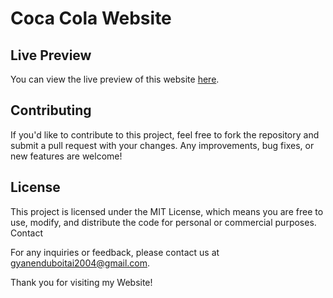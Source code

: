 # Coca Cola Website
## Live Preview
You can view the live preview of this website [here](https://gyanendu01.github.io/HTML-CSS-PROJECT-05/).

## Contributing
If you'd like to contribute to this project, feel free to fork the repository and submit a pull request with your changes. Any improvements, bug fixes, or new features are welcome!

## License
This project is licensed under the MIT License, which means you are free to use, modify, and distribute the code for personal or commercial purposes.
Contact

For any inquiries or feedback, please contact us at gyanenduboitai2004@gmail.com.

Thank you for visiting my Website!
